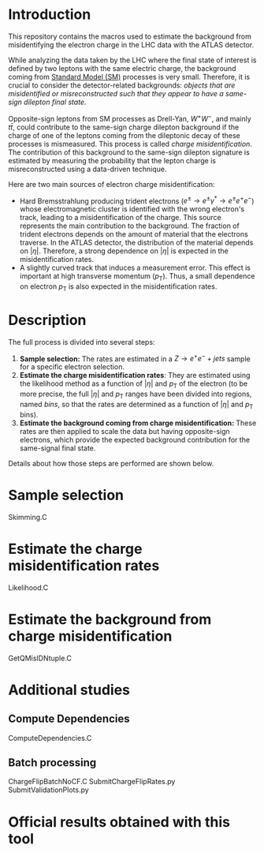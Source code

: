 # Introduction

This repository contains the macros used to estimate the background from misidentifying the electron charge in the LHC data with the ATLAS detector. 

While analyzing the data taken by the LHC where the final state of interest is defined by two leptons with the same electric charge, the background coming from [Standard Model (SM)](https://en.wikipedia.org/wiki/Standard_Model) processes is very small. Therefore, it is crucial to consider the detector-related backgrounds: *objects that are misidentified or misreconstructed such that they appear to have a same-sign dilepton final state.* 

Opposite-sign leptons from SM processes as Drell-Yan, $W^+ W^-$, and mainly $t\bar t$, could contribute to the same-sign charge dilepton background if the charge of one of the leptons coming from the dileptonic decay of these processes  is mismeasured. This process is called *charge misidentification*.  The contribution of this background to the same-sign dilepton signature is estimated by measuring the probability that the lepton charge is misreconstructed using a data-driven technique.  

Here are two main sources of electron charge misidentification: 

- Hard Bremsstrahlung producing trident electrons ($e^\pm \rightarrow e^\pm \gamma^* \rightarrow e^\pm e^+e^-$) whose electromagnetic cluster is identified with the wrong electron's track, leading to a misidentification of the charge. This source represents the main contribution to the background. The fraction of trident electrons depends on the amount of material that the electrons traverse. In the ATLAS detector, the distribution of the material depends on $|\eta|$. Therefore, a strong dependence on $|\eta|$ is expected in the misidentification rates.
- A slightly curved track that induces a measurement error. This effect is important at high transverse momentum ($p_\text{T}$).  Thus, a small dependence on electron $p_\text{T}$ is also expected in the misidentification rates.
    

# Description

The full process is divided into several steps:

1. **Sample selection:** The rates are estimated in a  $Z\rightarrow e^+e^-+jets$  sample for a specific electron selection.
2. **Estimate the charge misidentification rates**:  They are estimated using the likelihood method as a function of $|\eta|$ and $p_\text{T}$ of the electron (to be more precise, the full $|\eta|$ and $p_\text{T}$ ranges have been divided into regions, named *bins*, so that the rates are determined as a function of $|\eta|$ and $p_\text{T}$ bins).
5. **Estimate the background coming from charge misidentification:** These rates are then applied to scale the data but having opposite-sign electrons, which provide the expected background contribution for the same-signal final state. 

Details about how those steps are performed are shown below.

# Sample selection


Skimming.C

# Estimate the charge misidentification rates

Likelihood.C


# Estimate the background from charge misidentification

GetQMisIDNtuple.C

# Additional studies

## Compute Dependencies

ComputeDependencies.C


## Batch processing

ChargeFlipBatchNoCF.C
SubmitChargeFlipRates.py
SubmitValidationPlots.py

# Official results obtained with this tool




